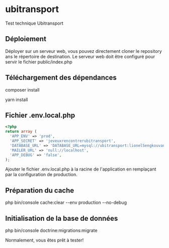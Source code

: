 # ubitransport
Test technique Ubitransport

## Déploiement
Déployer sur un serveur web, vous pouvez directement cloner le repository ans le répertoire de destination. Le serveur web doit être configuré pour servir le fichier public/index.php

## Téléchargement des dépendances
composer install

yarn install

## Fichier .env.local.php
``` php
<?php
return array (
  'APP_ENV' => 'prod',
  'APP_SECRET' => 'jeveuxrencontrerubitransport',
  'DATABASE_URL' => 'DATABASE_URL=mysql://ubitransport:lionelSengkouvanh@10.3.0.120:3306/ubitransport',
  'MAILER_URL' => 'null://localhost',
  'APP_DEBUG' => 'false',
);
```

Ajouter le fichier .env.local.php à la racine de l'application en remplaçant par la configuration de production. 

## Préparation du cache
php bin/console cache:clear --env production --no-debug

## Initialisation de la base de données
php bin/console doctrine:migrations:migrate

Normalement, vous êtes prêt à tester!
